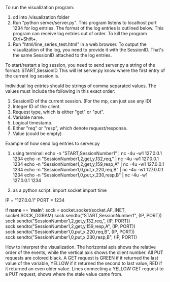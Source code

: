 To run the visualization program:
1.  cd into /visualization folder
2.  Run "python server/server.py". This program listens to localhost port 1234
    for log entries. The format of the log entries is outlined below. This program
    can receive log entries out of order. To kill the program Ctrl+Shift+\.
3.  Run "html/line_series_test.html" in a web browser. To output the visualization
    of the log, you need to provide it with the SessionID. That's the same
    SessionID attached to the log entries.

To start/restart a log session, you need to send server.py a string of the format:
START,SessionID
This will let server.py know where the first entry of the current log session is.

Individual log entries should be strings of comma separated values. The values
must include the following in this exact order:

1. SessionID of the current session. (For the mp, can just use any ID)
2. Integer ID of the client.
3. Request type, which is either "get" or "put".
4. Variable name.
5. Logical timestamp.
6. Either "req" or "resp", which denote request/response.
7. Value (could be empty)

Example of how send log entries to server.py 
1. using terminal:
echo -n "START,SessionNumber1" | nc -4u -w1 127.0.0.1 1234
echo -n "SessionNumber1,2,get,y,132,req," | nc -4u -w1 127.0.0.1 1234
echo -n "SessionNumber1,2,get,y,159,resp,A" | nc -4u -w1 127.0.0.1 1234
echo -n "SessionNumber1,0,put,x,220,req,B" | nc -4u -w1 127.0.0.1 1234
echo -n "SessionNumber1,0,put,x,230,resp,B" | nc -4u -w1 127.0.0.1 1234

2. as a python script:
import socket
import time

IP = "127.0.0.1"
PORT = 1234

if __name__ == '__main__':
  sock = socket.socket(socket.AF_INET, socket.SOCK_DGRAM)
  sock.sendto("START,SessionNumber1", (IP, PORT))
  sock.sendto("SessionNumber1,2,get,y,132,req,", (IP, PORT))
  sock.sendto("SessionNumber1,2,get,y,159,resp,A", (IP, PORT))
  sock.sendto("SessionNumber1,0,put,x,220,req,B", (IP, PORT))
  sock.sendto("SessionNumber1,0,put,x,230,resp,B", (IP, PORT))

How to interpret the visualization.
The horizontal axis shows the relative order of the events, while the vertical axis 
shows the client number. All PUT requests are colored black. A GET request is GREEN
if it returned the last value of the variable, YELLOW if it returned the second to 
last value, RED if it returned an even older value. Lines connecting a YELLOW GET 
request to a PUT request, shows where the stale value came from.
